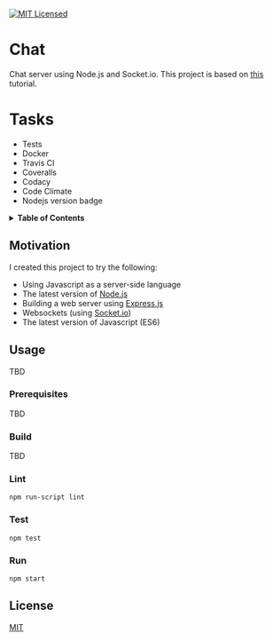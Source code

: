 [![MIT Licensed](https://img.shields.io/badge/license-MIT-blue.svg)](https://github.com/jeremy-miller/chat-node/blob/master/LICENSE)

# Chat
Chat server using Node.js and Socket.io.  This project is based on [this](https://socket.io/get-started/chat/) tutorial.

# Tasks
- Tests
- Docker
- Travis CI
- Coveralls
- Codacy
- Code Climate
- Nodejs version badge

<details>
<summary><strong>Table of Contents</strong></summary>

* [Motivation](#motivation)
* [Usage](#usage)
  + [Prerequisites](#prerequisites)
  + [Build](#build)
  + [Lint](#lint)
  + [Test](#test)
  + [Run](#run)
* [License](#license)
</details>

## Motivation
I created this project to try the following:
- Using Javascript as a server-side language
- The latest version of [Node.js](https://nodejs.org/en/)
- Building a web server using [Express.js](https://expressjs.com/)
- Websockets (using [Socket.io](https://socket.io/))
- The latest version of Javascript (ES6)

## Usage
TBD

### Prerequisites
TBD

### Build
TBD

### Lint
```npm run-script lint```


### Test
```npm test```

### Run
```npm start```

## License
[MIT](https://github.com/jeremy-miller/chat-node/blob/master/LICENSE)
